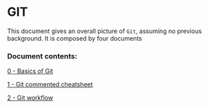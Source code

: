 # GIT

This document gives an overall picture of `Git`, assuming no previous background. It is composed by four documents

### Document contents:
[0 - Basics of Git](#0-git-basics.md)

[1 - Git commented cheatsheet](#1-complete-cheatsheet.md)

[2 - Git workflow](#2-git-workflow.md)